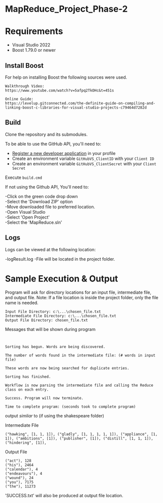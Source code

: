 # MapReduce_Project_Phase-2
# Requirements

  * Visual Studio 2022
  * Boost 1.79.0 or newer

## Install Boost

For help on installing Boost the following sources were used. 

```
Walkthrough Video:
https://www.youtube.com/watch?v=5afpq2TkOHc&t=451s

Online Guide:
https://levelup.gitconnected.com/the-definite-guide-on-compiling-and-linking-boost-c-libraries-for-visual-studio-projects-c79464d7282d

```


## Build

Clone the repository and its submodules.

To be able to use the GitHub API, you'll need to:

- [Register a new developer application](https://github.com/settings/developers) in your profile
- Create an environment variable `GitHubVS_ClientID` with your `Client ID`
- Create an environment variable `GitHubVS_ClientSecret` with your `Client Secret`

Execute `build.cmd`

If not using the Github API, You'll need to:

-Click on the green code drop down
<br>
-Select the 'Download ZIP' option
<br>
-Move downloaded file to preferred location.
<br>
-Open Visual Studio
<br>
-Select 'Open Project'
<br>
-Select the 'MapReduce.sln'
<br>

## Logs
Logs can be viewed at the following location:

-logResult.log
-File will be located in the project folder.


# Sample Execution & Output

Program will ask for directory locations for an input file, intermediate file, and output file. 
Note: If a file location is inside the project folder, only the file name is needed. 

```
Input File Directory: c:\...\chosen_file.txt
Intermediate File Directory: c:\...\chosen_file.txt 
Output File Directory: chosen_file.txt

```

Messages that will be shown during program
```


Sorting has begun. Words are being discovered.

The number of words found in the intermediate file: (# words in input file)

These words are now being searched for duplicate entries.

Sorting has finished.

Workflow is now parsing the intermediate file and calling the Reduce class on each entry.

Success. Program will now terminate.

Time to complete program: (seconds took to complete program)

```

output *simliar* to (if using the shakespeare folder)

Intermediate File
```
("hawking", [1, 1, 1]), ("gladly", [1, 1, 1, 1, 1]), ("appliance", [1, 1]), ("ambitions", [1]), ("publisher", [1]), ("distill", [1, 1, 1]), ("hindering", [1]), 
```

Output File

```
("act"), 128
("his"), 2464
("calendar"), 4
("endeavours"), 4
("wound"), 24
("you"), 7175
("the"), 11273
```
'SUCCESS.txt' will also be produced at output file location.
